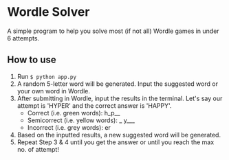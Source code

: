 # Wordle Solver
A simple program to help you solve most (if not all) Wordle games in under 6 attempts.

## How to use
1. Run ```$ python app.py```
2. A random 5-letter word will be generated. Input the suggested word or your own word in Wordle.
3. After submitting in Wordle, input the results in the terminal. Let's say our attempt is 'HYPER' and the correct answer is 'HAPPY'.
    - Correct (i.e. green words): h_p__
    - Semicorrect (i.e. yellow words): _ y___
    - Incorrect (i.e. grey words): er
4. Based on the inputted results, a new suggested word will be generated. 
5. Repeat Step 3 & 4 until you get the answer or until you reach the max no. of attempt!